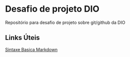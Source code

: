 # Desafio de projeto DIO
Repositório para desafio de projeto sobre git/github da DIO

## Links Úteis
[Sintaxe Basica Markdown](https://www.markdownguide.org/basic-syntax)
